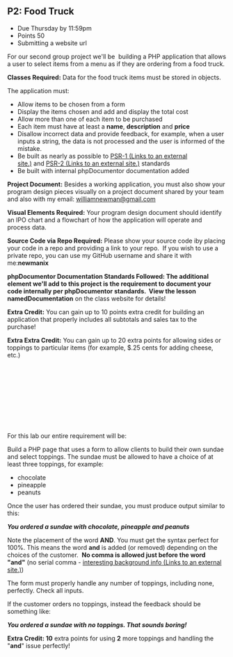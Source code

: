 ## P2: Food Truck

- Due Thursday by 11:59pm 
- Points 50 
- Submitting a website url

For our second group project we'll be  building a PHP application that allows a user to select items from a menu as if they are ordering from a food truck.

**Classes Required:** Data for the food truck items must be stored in objects.

The application must:

- Allow items to be chosen from a form
- Display the items chosen and add and display the total cost
- Allow more than one of each item to be purchased
- Each item must have at least a **name**, **description** and **price**
- Disallow incorrect data and provide feedback, for example, when a user inputs a string, the data is not processed and the user is informed of the mistake.
- Be built as nearly as possible to [PSR-1 (Links to an external site.)](http://www.php-fig.org/psr/psr-1/) and [PSR-2 (Links to an external site.)](http://www.php-fig.org/psr/psr-2/) standards
- Be built with internal phpDocumentor documentation added

**Project Document:** Besides a working application, you must also show your program design pieces visually on a project document shared by your team and also with my email: [williamnewman@gmail.com](mailto:williamnewman@gmail.com)

**Visual Elements Required:** Your program design document should identify an IPO chart and a flowchart of how the application will operate and process data.

**Source Code via Repo Required:** Please show your source code iby placing your code in a repo and providing a link to your repo.  If you wish to use a private repo, you can use my GitHub username and share it with me:**newmanix**

**phpDocumentor Documentation Standards Followed: **The additional element we'll add to this project is the requirement to document your code internally per phpDocumentor standards.  View the lesson named**Documentation** on the class website for details!

**Extra Credit:** You can gain up to 10 points extra credit for building an application that properly includes all subtotals and sales tax to the purchase!

**Extra Extra Credit:** You can gain up to 20 extra points for allowing sides or toppings to particular items (for example, $.25 cents for adding cheese, etc.)

 

 

 

 

 

For this lab our entire requirement will be:

Build a PHP page that uses a form to allow clients to build their own sundae and select toppings. The sundae must be allowed to have a choice of at least three toppings, for example:

- chocolate
- pineapple
- peanuts

Once the user has ordered their sundae, you must produce output similar to this:

**_You ordered a sundae with chocolate, pineapple and peanuts_**

Note the placement of the word **AND**. You must get the syntax perfect for 100%. This means the word **and** is added (or removed) depending on the choices of the customer.  **No comma is allowed just before the word "and"** (no serial comma - [interesting background info (Links to an external site.)](http://answers.yahoo.com/question/index?qid=20080725094337AA3f833))

The form must properly handle any number of toppings, including none, perfectly. Check all inputs.

If the customer orders no toppings, instead the feedback should be something like:

**_You ordered a sundae with no toppings. That sounds boring!_**

**Extra Credit: 10** extra points for using **2** more toppings and handling the "**and**" issue perfectly!